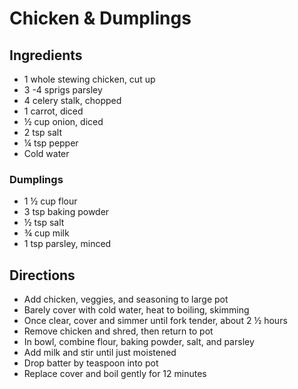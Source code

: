 # Chicken & Dumplings

## Ingredients

- 1 whole stewing chicken, cut up
- 3 -4 sprigs parsley
- 4 celery stalk, chopped
- 1 carrot, diced
- ½ cup onion, diced
- 2 tsp salt
- ¼ tsp pepper
- Cold water

### Dumplings

- 1 ½ cup flour
- 3 tsp baking powder
- ½ tsp salt
- ¾ cup milk
- 1 tsp parsley, minced

## Directions

- Add chicken, veggies, and seasoning to large pot
- Barely cover with cold water, heat to boiling, skimming
- Once clear, cover and simmer until fork tender, about 2 ½ hours
- Remove chicken and shred, then return to pot
- In bowl, combine flour, baking powder, salt, and parsley
- Add milk and stir until just moistened
- Drop batter by teaspoon into pot
- Replace cover and boil gently for 12 minutes
